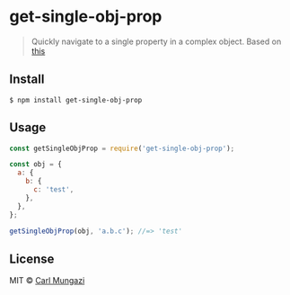 # get-single-obj-prop

> Quickly navigate to a single property in a complex object. Based on [this](https://dev.to/lucagez/how-to-navigate-complex-objects-in-1-line-of-js-4b63)

## Install

```
$ npm install get-single-obj-prop
```

## Usage

```js
const getSingleObjProp = require('get-single-obj-prop');

const obj = {
  a: {
    b: {
      c: 'test',
    },
  },
};

getSingleObjProp(obj, 'a.b.c'); //=> 'test'
```

## License

MIT © [Carl Mungazi](https://carlmungazi.com)